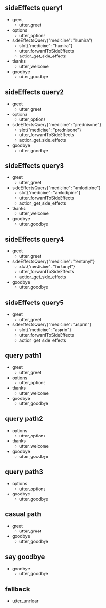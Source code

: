## sideEffects query1
* greet
  - utter_greet
* options
  - utter_options
* sideEffectsQuery{"medicine": "humira"}
  - slot{"medicine": "humira"}
  - utter_forwardToSideEffects
  - action_get_side_effects
* thanks
  - utter_welcome
* goodbye
  - utter_goodbye

## sideEffects query2
* greet
  - utter_greet
* options
  - utter_options
* sideEffectsQuery{"medicine": "prednisone"}
  - slot{"medicine": "prednisone"}
  - utter_forwardToSideEffects
  - action_get_side_effects
* goodbye
  - utter_goodbye

## sideEffects query3
* greet
  - utter_greet
* sideEffectsQuery{"medicine": "amlodipine"}
  - slot{"medicine": "amlodipine"}
  - utter_forwardToSideEffects
  - action_get_side_effects
* thanks
  - utter_welcome
* goodbye
  - utter_goodbye

## sideEffects query4
* greet
  - utter_greet
* sideEffectsQuery{"medicine": "fentanyl"}
  - slot{"medicine": "fentanyl"}
  - utter_forwardToSideEffects
  - action_get_side_effects
* goodbye
  - utter_goodbye

## sideEffects query5
* greet
  - utter_greet
* sideEffectsQuery{"medicine": "asprin"}
  - slot{"medicine": "asprin"}
  - utter_forwardToSideEffects
  - action_get_side_effects

## query path1
* greet
  - utter_greet
* options
  - utter_options
* thanks
  - utter_welcome
* goodbye
  - utter_goodbye

## query path2
* options
  - utter_options
* thanks
  - utter_welcome
* goodbye
  - utter_goodbye

## query path3
* options
  - utter_options
* goodbye
  - utter_goodbye

## casual path
* greet
  - utter_greet
* goodbye
  - utter_goodbye

## say goodbye
* goodbye
  - utter_goodbye

## fallback
- utter_unclear
